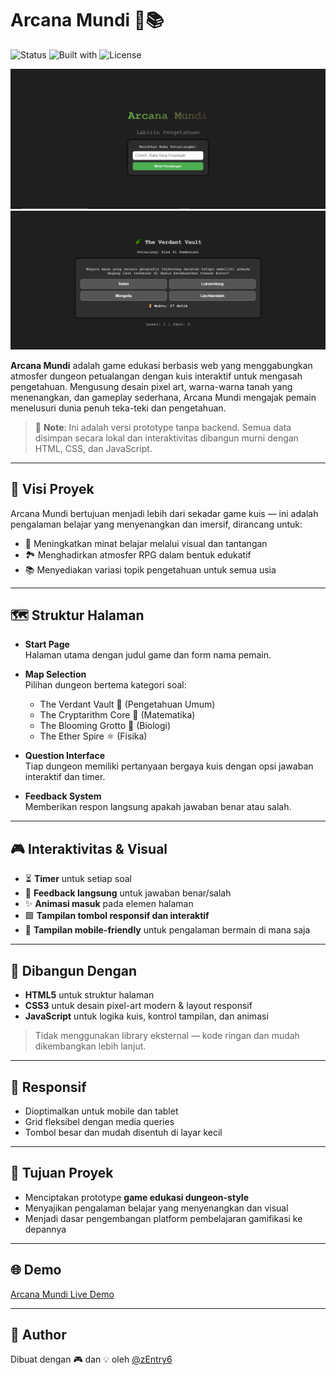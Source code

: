 # Arcana Mundi 🏰📚

![Status](https://img.shields.io/badge/status-prototype-blueviolet)
![Built with](https://img.shields.io/badge/built%20with-HTML%2FCSS%2FJS-4caf50)
![License](https://img.shields.io/badge/license-MIT-yellow)

![Arcana Mundi Preview](preview-1.PNG)
![Arcana Mundi Preview](preview-soal.PNG)

**Arcana Mundi** adalah game edukasi berbasis web yang menggabungkan atmosfer dungeon petualangan dengan kuis interaktif untuk mengasah pengetahuan. Mengusung desain pixel art, warna-warna tanah yang menenangkan, dan gameplay sederhana, Arcana Mundi mengajak pemain menelusuri dunia penuh teka-teki dan pengetahuan.

> 🚧 **Note**: Ini adalah versi prototype tanpa backend. Semua data disimpan secara lokal dan interaktivitas dibangun murni dengan HTML, CSS, dan JavaScript.

---

## 🎯 Visi Proyek

Arcana Mundi bertujuan menjadi lebih dari sekadar game kuis — ini adalah pengalaman belajar yang menyenangkan dan imersif, dirancang untuk:

- 🧠 Meningkatkan minat belajar melalui visual dan tantangan
- 🏞️ Menghadirkan atmosfer RPG dalam bentuk edukatif
- 📚 Menyediakan variasi topik pengetahuan untuk semua usia

---

## 🗺️ Struktur Halaman

- **Start Page**  
  Halaman utama dengan judul game dan form nama pemain.

- **Map Selection**  
  Pilihan dungeon bertema kategori soal:
  - The Verdant Vault 🌿 (Pengetahuan Umum)
  - The Cryptarithm Core 🔢 (Matematika)
  - The Blooming Grotto 🌸 (Biologi)
  - The Ether Spire ⚛️ (Fisika)

- **Question Interface**  
  Tiap dungeon memiliki pertanyaan bergaya kuis dengan opsi jawaban interaktif dan timer.

- **Feedback System**  
  Memberikan respon langsung apakah jawaban benar atau salah.

---

## 🎮 Interaktivitas & Visual

- ⏳ **Timer** untuk setiap soal
- 🧠 **Feedback langsung** untuk jawaban benar/salah
- ✨ **Animasi masuk** pada elemen halaman
- 🟩 **Tampilan tombol responsif dan interaktif**
- 📲 **Tampilan mobile-friendly** untuk pengalaman bermain di mana saja

---

## 🧱 Dibangun Dengan

- **HTML5** untuk struktur halaman  
- **CSS3** untuk desain pixel-art modern & layout responsif  
- **JavaScript** untuk logika kuis, kontrol tampilan, dan animasi

> Tidak menggunakan library eksternal — kode ringan dan mudah dikembangkan lebih lanjut.

---

## 📱 Responsif

- Dioptimalkan untuk mobile dan tablet
- Grid fleksibel dengan media queries
- Tombol besar dan mudah disentuh di layar kecil

---

## 🚀 Tujuan Proyek

- Menciptakan prototype **game edukasi dungeon-style**
- Menyajikan pengalaman belajar yang menyenangkan dan visual
- Menjadi dasar pengembangan platform pembelajaran gamifikasi ke depannya

---

## 🌐 Demo

[Arcana Mundi Live Demo](https://arcanamundi.vercel.app/)

---

## 👾 Author

Dibuat dengan 🎮 dan 💡 oleh [@zEntry6](https://github.com/zEntry6)
